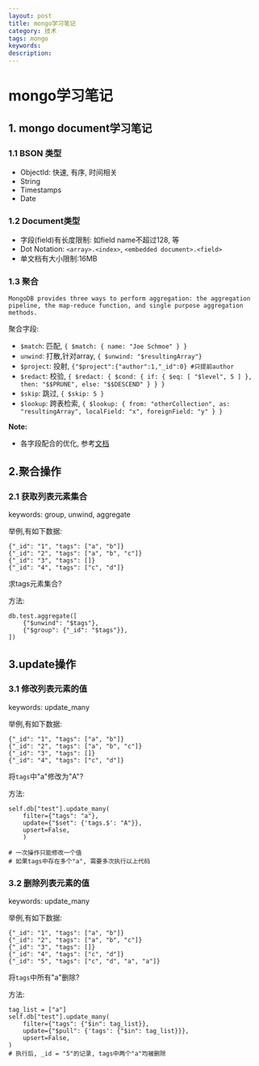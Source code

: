 ```yaml
---
layout: post
title: mongo学习笔记
category: 技术
tags: mongo
keywords: 
description: 
---
```


# mongo学习笔记

## 1. mongo document学习笔记
### 1.1 BSON 类型
- ObjectId: 快速, 有序, 时间相关
- String
- Timestamps
- Date


### 1.2 Document类型
- 字段(field)有长度限制: 如field name不超过128, 等
- Dot Notation: `<array>.<index>`, `<embedded document>.<field>`
- 单文档有大小限制:16MB

### 1.3 聚合
```MongoDB provides three ways to perform aggregation: the aggregation pipeline, the map-reduce function, and single purpose aggregation methods.```

聚合字段:
- `$match`: 匹配, `{ $match: { name: "Joe Schmoe" } }`
- `unwind`: 打散,针对array, `{ $unwind: "$resultingArray"}`
- `$project`: 投射, `{"$project":{"author":1,"_id":0} #只提前author`
- `$redact`: 校验, `{ $redact: { $cond: { if: { $eq: [ "$level", 5 ] }, then: "$$PRUNE", else: "$$DESCEND" } } }`
- `$skip`: 跳过, `{ $skip: 5 }`
- `$lookup`: 跨表检索, ```{
  $lookup: {
    from: "otherCollection",
    as: "resultingArray",
    localField: "x",
    foreignField: "y"
  }
}```

**Note:**
- 各字段配合的优化, 参考[文档](https://docs.mongodb.com/manual/core/aggregation-pipeline-optimization/)


## 2.聚合操作

### 2.1 获取列表元素集合

keywords: group, unwind, aggregate

举例,有如下数据:
```
{"_id": "1", "tags": ["a", "b"]}
{"_id": "2", "tags": ["a", "b", "c"]}
{"_id": "3", "tags": []}
{"_id": "4", "tags": ["c", "d"]}
```
求tags元素集合?

方法:

```
db.test.aggregate([
    {"$unwind": "$tags"},
    {"$group": {"_id": "$tags"}},
])
```


## 3.update操作

### 3.1 修改列表元素的值
keywords: update_many

举例,有如下数据:
```
{"_id": "1", "tags": ["a", "b"]}
{"_id": "2", "tags": ["a", "b", "c"]}
{"_id": "3", "tags": []}
{"_id": "4", "tags": ["c", "d"]}
```
将`tags`中"a"修改为"A"? 

方法:

```
self.db["test"].update_many(
    filter={"tags": "a"},
    update={"$set": {'tags.$': "A"}},
    upsert=False,
    )
    
# 一次操作只能修改一个值
# 如果tags中存在多个"a", 需要多次执行以上代码
```

### 3.2 删除列表元素的值
keywords: update_many

举例,有如下数据:
```
{"_id": "1", "tags": ["a", "b"]}
{"_id": "2", "tags": ["a", "b", "c"]}
{"_id": "3", "tags": []}
{"_id": "4", "tags": ["c", "d"]}
{"_id": "5", "tags": ["c", "d", "a", "a"]}
```
将`tags`中所有"a"删除?

方法:

```
tag_list = ["a"]
self.db["test"].update_many(
    filter={"tags": {"$in": tag_list}},
    update={"$pull": {'tags': {"$in": tag_list}}},
    upsert=False,
)
# 执行后, _id = "5"的记录, tags中两个"a"均被删除
```
